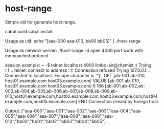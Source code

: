 host-range
==========

Simple util for generate host range.

cabal build
cabal install

Usage as util:
echo "[aaa-000 aaa-010, bb00 bb05]" | ./host-range

Usage as network server:
./host-range -d
open 4000 port
work with memcached protocol

session example:
 ~ -$ telnet localhost 4000                                                                                                                                  limbo-air@chemist :(
Trying ::1...
telnet: connect to address ::1: Connection refused
Trying 127.0.0.1...
Connected to localhost.
Escape character is '^]'.
GET [ab-001 ab-010, host01.example.com host05.example.com]
VALUE [ab-001 ab-010, host01.example.com host05.example.com] 0 166
[ab-001,ab-002,ab-003,ab-004,ab-005,ab-006,ab-007,ab-008,ab-009,ab-010,host01.example.com,host02.example.com,host03.example.com,host04.example.com,host05.example.com]
END
Connection closed by foreign host.




Output: ["aaa-000","aaa-001","aaa-002","aaa-003","aaa-004","aaa-005","aaa-006","aaa-007","aaa-008","aaa-009","aaa-010","bb00","bb01","bb02","bb03","bb04","bb05"]

